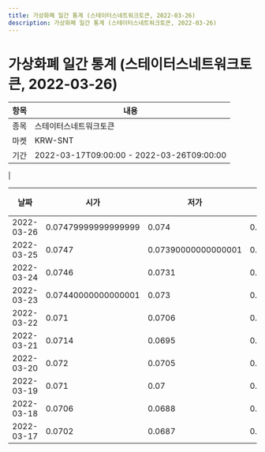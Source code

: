 ```yaml
---
title: 가상화폐 일간 통계 (스테이터스네트워크토큰, 2022-03-26)
description: 가상화폐 일간 통계 (스테이터스네트워크토큰, 2022-03-26)
---
```


가상화폐 일간 통계 (스테이터스네트워크토큰, 2022-03-26)
===

|항목|내용|
|--|--|
|종목|스테이터스네트워크토큰|
|마켓|KRW-SNT|\i|종류|일 단위 캔들|
|기간|2022-03-17T09:00:00 - 2022-03-26T09:00:00
|

|날짜|시가|저가|고가|종가|비고|
|--|--|--|--|--|--|
|2022-03-26|0.07479999999999999|0.074|0.07629999999999999|0.07590000000000001|    |
|2022-03-25|0.0747|0.07390000000000001|0.07590000000000001|0.07479999999999999|    |
|2022-03-24|0.0746|0.0731|0.0752|0.07479999999999999|    |
|2022-03-23|0.07440000000000001|0.073|0.0747|0.0746|    |
|2022-03-22|0.071|0.0706|0.07629999999999999|0.0745|    |
|2022-03-21|0.0714|0.0695|0.0716|0.071|    |
|2022-03-20|0.072|0.0705|0.075|0.0713|    |
|2022-03-19|0.071|0.07|0.0727|0.0721|    |
|2022-03-18|0.0706|0.0688|0.0711|0.071|    |
|2022-03-17|0.0702|0.0687|0.0719|0.0707|    |
